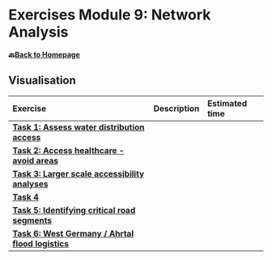 # Exercises Module 9: Network Analysis

__🔙[Back to Homepage](/content/intro.md)__

<!--
The exercises for module 9 comprise one full network analysis from start to finish. Each exercise deals with one step of the analysis process. 
-->

## Visualisation

| Exercise | Description | Estimated time | 
| :-------------------- | :-----------------  |:----------------- |
| __[Task 1: Assess water distribution access](/content/Modul_9/en_qgis_modul_9_ex1.md)__ | | |
| __[Task 2: Access healthcare - avoid areas](/content/Modul_9/en_qgis_modul_9_ex2.md)__ | | | 
| __[Task 3: Larger scale accessibility analyses](/content/Modul_9/en_qgis_modul_9_ex3.md)__ | | |
| __[Task 4](/content/Modul_9/en_qgis_modul_9_ex4.md)__ | | | 
| __[Task 5: Identifying critical road segments](/content/Modul_9/en_qgis_modul_9_ex5.md)__ | | | 
| __[Task 6: West Germany / Ahrtal flood logistics](/content/Modul_9/en_qgis_modul_9_ex6.md)__ | | | 

